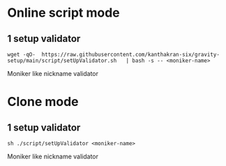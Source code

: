 # Online script mode
## 1 setup validator
```
wget -qO-  https://raw.githubusercontent.com/kanthakran-six/gravity-setup/main/script/setUpValidator.sh   | bash -s -- <moniker-name>
```
Moniker like nickname validator
# Clone mode
## 1 setup validator

```
sh ./script/setUpValidator <moniker-name>
```
Moniker like nickname validator